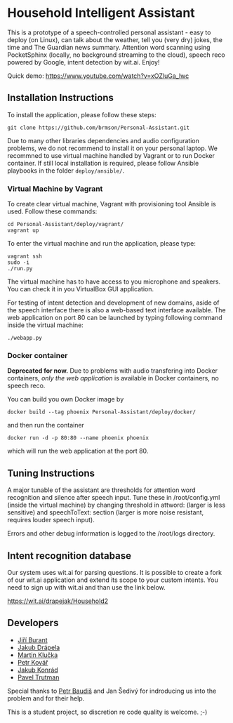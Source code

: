 # Household Intelligent Assistant #

This is a prototype of a speech-controlled personal assistant - easy to deploy
(on Linux), can talk about the weather, tell you (very dry) jokes, the time and
The Guardian news summary.  Attention word scanning using PocketSphinx (locally,
no background streaming to the cloud), speech reco powered by Google, intent
detection by wit.ai.  Enjoy!

Quick demo: https://www.youtube.com/watch?v=xOZluGa_lwc

## Installation Instructions ##
To install the application, please follow these steps:
```
git clone https://github.com/brmson/Personal-Assistant.git
```
Due to many other libraries dependencies and audio configuration problems, we do not recommend to install it on your personal laptop. We recommned to use virtual machine handled by Vagrant or to run Docker container. If still local installation is required, please follow Ansible playbooks in the folder `deploy/ansible/`.

### Virtual Machine by Vagrant ###
To create clear virtual machine, Vagrant with provisioning tool Ansible is used. Follow these commands:
```
cd Personal-Assistant/deploy/vagrant/
vagrant up
```
To enter the virtual machine and run the application, please type:
```
vagrant ssh
sudo -i
./run.py
```
The virtual machine has to have access to you microphone and speakers. You can check it in you VirtualBox GUI application.

For testing of intent detection and development of new domains, aside of
the speech interface there is also a web-based text interface available.
The web application on port 80 can be launched by typing following
command inside the virtual machine:
```
./webapp.py
```

### Docker container ###

**Deprecated for now.**
Due to problems with audio transfering into Docker containers, *only
the web application* is available in Docker containers, no speech reco.

You can build you own Docker image by
```
docker build --tag phoenix Personal-Assistant/deploy/docker/
```
and then run the container
```
docker run -d -p 80:80 --name phoenix phoenix
```
which will run the web application at the port 80.

## Tuning Instructions ##

A major tunable of the assistant are thresholds for attention word recognition
and silence after speech input.  Tune these in /root/config.yml (inside the
virtual machine) by changing threshold in attword: (larger is less sensitive)
and speechToText: section (larger is more noise resistant, requires louder
speech input).

Errors and other debug information is logged to the /root/logs directory.

## Intent recognition database ##

Our system uses wit.ai for parsing questions. It is possible to create a fork of our wit.ai application and extend its scope to your custom intents. You need to sign up with wit.ai and than use the link below.

https://wit.ai/drapejak/Household2

## Developers ##
  - [Jiří Burant](https://github.com/JBurant)
  - [Jakub Drápela](https://github.com/drapejak)
  - [Martin Klučka](https://github.com/Kluckmar)
  - [Petr Kovář](https://github.com/kovarp15)
  - [Jakub Konrád](https://github.com/konrajak)
  - [Pavel Trutman](https://github.com/PavelTrutman)

Special thanks to [Petr Baudiš](https://github.com/pasky) and Jan Šedivý for indroducing us into the problem and for their help.

This is a student project, so discretion re code quality is welcome. ;-)
